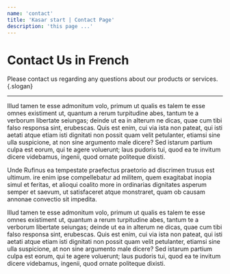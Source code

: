 ```yaml
---
name: 'contact'
title: 'Kasar start | Contact Page'
description: 'this page ...'
---
```


<!-- Contact Contents -->
<div class="splash">

# Contact Us in French

Please contact us regarding any questions about our products or services.{.slogan}

<hr>
</div>

Illud tamen te esse admonitum volo, primum ut qualis es talem te esse omnes existiment ut, quantum a rerum turpitudine abes, tantum te a verborum libertate seiungas; deinde ut ea in alterum ne dicas, quae cum tibi falso responsa sint, erubescas. Quis est enim, cui via ista non pateat, qui isti aetati atque etiam isti dignitati non possit quam velit petulanter, etiamsi sine ulla suspicione, at non sine argumento male dicere? Sed istarum partium culpa est eorum, qui te agere voluerunt; laus pudoris tui, quod ea te invitum dicere videbamus, ingenii, quod ornate politeque dixisti.

Unde Rufinus ea tempestate praefectus praetorio ad discrimen trusus est ultimum. ire enim ipse compellebatur ad militem, quem exagitabat inopia simul et feritas, et alioqui coalito more in ordinarias dignitates asperum semper et saevum, ut satisfaceret atque monstraret, quam ob causam annonae convectio sit impedita.

Illud tamen te esse admonitum volo, primum ut qualis es talem te esse omnes existiment ut, quantum a rerum turpitudine abes, tantum te a verborum libertate seiungas; deinde ut ea in alterum ne dicas, quae cum tibi falso responsa sint, erubescas. Quis est enim, cui via ista non pateat, qui isti aetati atque etiam isti dignitati non possit quam velit petulanter, etiamsi sine ulla suspicione, at non sine argumento male dicere? Sed istarum partium culpa est eorum, qui te agere voluerunt; laus pudoris tui, quod ea te invitum dicere videbamus, ingenii, quod ornate politeque dixisti.

<!-- /.contact contents -->
